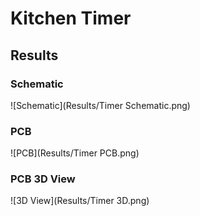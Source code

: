 # Kitchen Timer

## Results
### Schematic
![Schematic](Results/Timer Schematic.png)

### PCB 
![PCB](Results/Timer PCB.png)

### PCB 3D View
![3D View](Results/Timer 3D.png)

